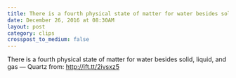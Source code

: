 ```yaml
---
title: There is a fourth physical state of matter for water besides solid, liquid, and gas — Quartz
date: December 26, 2016 at 08:30AM
layout: post
category: clips
crosspost_to_medium: false
---
```

There is a fourth physical state of matter for water besides solid, liquid, and gas — Quartz
from: http://ift.tt/2ivsxz5